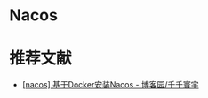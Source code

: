 # Nacos



# 推荐文献
+ [[nacos] 基于Docker安装Nacos - 博客园/千千寰宇](https://www.cnblogs.com/johnnyzen/p/18097914)